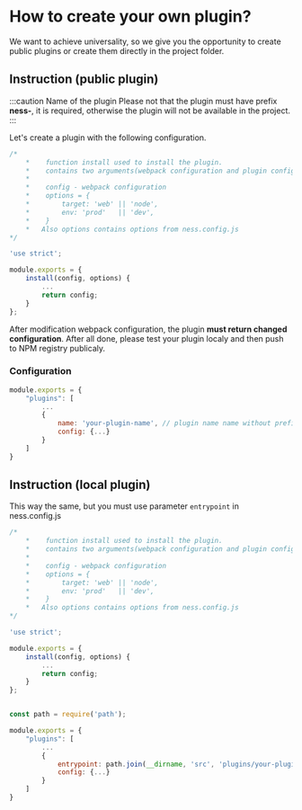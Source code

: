 # How to create your own plugin?

We want to achieve universality, so we give you the opportunity to create public plugins or create them directly in the project folder.

## Instruction (public plugin)

:::caution Name of the plugin
Please not that the plugin must have prefix **ness-**, it is required, otherwise the plugin will not be available in the project.
:::

Let's create a plugin with the following configuration.

```js title='your_plugin/index.js' showLineNumbers
/*
    *    function install used to install the plugin. 
    *    contains two arguments(webpack configuration and plugin configuration)
    *
    *    config - webpack configuration
    *    options = {
    *        target: 'web' || 'node',
    *        env: 'prod'   || 'dev',
    *    }
    *   Also options contains options from ness.config.js
*/

'use strict';

module.exports = {
    install(config, options) {
        ...
        return config;
    }
};
```

After modification webpack configuration, the plugin **must return changed configuration**.
After all done, please test your plugin localy and then push to NPM registry publicaly.

### Configuration

```js title='./ness.config.js' showLineNumbers
module.exports = {
    "plugins": [
        ...
        {
            name: 'your-plugin-name', // plugin name name without prefix
            config: {...}
        }
    ]
}
```

## Instruction (local plugin)

This way the same, but you must use parameter `entrypoint` in ness.config.js

```js title='your_plugin/index.js' showLineNumbers
/*
    *    function install used to install the plugin. 
    *    contains two arguments(webpack configuration and plugin configuration)
    *
    *    config - webpack configuration
    *    options = {
    *        target: 'web' || 'node',
    *        env: 'prod'   || 'dev',
    *    }
    *   Also options contains options from ness.config.js
*/

'use strict';

module.exports = {
    install(config, options) {
        ...
        return config;
    }
};
```

```js title='Configuration in ./ness.config.js' showLineNumbers

const path = require('path');

module.exports = {
    "plugins": [
        ...
        {
            entrypoint: path.join(__dirname, 'src', 'plugins/your-plugin.js'),
            config: {...}
        }
    ]
}
```
